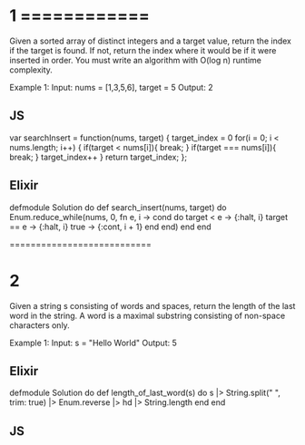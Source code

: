# 1 ============

Given a sorted array of distinct integers and a target value, return the index if the target is found. If not, return the index where it would be if it were inserted in order.
You must write an algorithm with O(log n) runtime complexity.

Example 1:
Input: nums = [1,3,5,6], target = 5
Output: 2

## JS
var searchInsert = function(nums, target) {
        target_index = 0
    for(i = 0; i < nums.length; i++) {
        if(target < nums[i]){
            break;
        }
        if(target === nums[i]){
            break;
        }
        target_index++
    }
    return target_index;
};

## Elixir
defmodule Solution do
  def search_insert(nums, target) do
    Enum.reduce_while(nums, 0, fn e, i -> 
        cond do
            target < e -> {:halt, i}
            target == e -> {:halt, i}
            true -> {:cont, i + 1}
        end
    end)
  end
end

===========================
# 2 
Given a string s consisting of words and spaces, return the length of the last word in the string.
A word is a maximal substring consisting of non-space characters only.

Example 1:
Input: s = "Hello World"
Output: 5

## Elixir
defmodule Solution do
  def length_of_last_word(s) do
    s
    |> String.split(" ", trim: true)
    |> Enum.reverse
    |> hd
    |> String.length
  end
end

## JS
